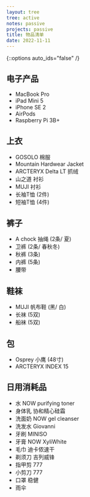 ```yaml
---
layout: tree
tree: active
notes: passive
projects: passive
title: 物品清单
date: 2022-11-11
---
```



{::options auto_ids="false" /}


## 电子产品
* MacBook Pro
* iPad Mini 5
* iPhone SE 2
* AirPods
* Raspberry Pi 3B+

## 上衣
* GOSOLO 棉服
* Mountain Hardwear Jacket
* ARCTERYX Delta LT 抓绒
* 山之道 衬衫
* MUJI 衬衫
* 长袖T恤 (2件)
* 短袖T恤 (4件)

## 裤子
* A chock 抽绳 (2条/ 夏)
* 卫裤 (2条/ 春秋冬)
* 秋裤 (3条)
* 内裤 (5条)
* 腰带

## 鞋袜
* MUJI 帆布鞋 (黑/ 白)
* 长袜 (5双)
* 船袜 (5双)

## 包
* Osprey 小鹰 (48寸)
* ARCTERYX INDEX 15

## 日用消耗品
* 水 NOW purifying toner
* 身体乳 协和精心硅霜
* 洗面奶 NOW gel cleanser
* 洗发水 Giovanni
* 牙刷 MINISO
* 牙膏 NOW XyliWhite
* 毛巾 迪卡侬速干
* 剃须刀 吉列威锋
* 指甲剪 777
* 小剪刀 777
* 口罩 稳健
* 雨伞

